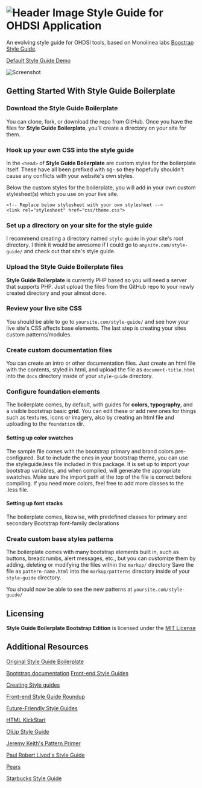 ![Header Image](http://ec2-54-85-33-71.compute-1.amazonaws.com/wp-content/uploads/2014/07/cropped-OHDSI-logo-with-text-horizontal-colored-white-background.png)
Style Guide for OHDSI Application
==============================

An evolving style guide for OHDSI tools, based on Monolinea labs [Boostrap Style Guide](http://www.monolinea.com/labs/bootstrap-stye-guide-boilerplate/‎).

[Default Style Guide Demo](http://www.monolinea.com/projects/styleguide/)

![Screenshot](http://www.monolinea.com/wp-content/uploads/Style_Guide_Boilerplate.png)

## Getting Started With Style Guide Boilerplate

### Download the Style Guide Boilerplate
You can clone, fork, or download the repo from GitHub.
Once you have the files for **Style Guide Boilerplate**, you'll create a directory on your site for them.

### Hook up your own CSS into the style guide
In the `<head>` of **Style Guide Boilerplate** are custom styles for the boilerplate itself. These have all been prefixed with sg- so they hopefully shouldn't cause any conflicts with your website's own styles.

Below the custom styles for the boilerplate, you will add in your own custom stylesheet(s) which you use on your live site.

	  
    <!-- Replace below stylesheet with your own stylesheet -->
  	<link rel="stylesheet" href="css/theme.css">
  	

### Set up a directory on your site for the style guide
I recommend creating a directory named `style-guide` in your site's root directory. I think it would be awesome if I could go to `anysite.com/style-guide/` and check out that site's style guide.

### Upload the Style Guide Boilerplate files
**Style Guide Boilerplate** is currently PHP based so you will need a server that supports PHP. Just upload the files from the GitHub repo to your newly created directory and your almost done.
    
    
### Review your live site CSS
You should be able to go to `yoursite.com/style-guide/` and see how your live site's CSS affects base elements.
The last step is creating your sites custom patterns/modules.

### Create custom documentation files
You can create an intro or other documentation files. Just create an html file with the contents, styled in html, and upload the file as `document-title.html` into the `docs` directory inside of your `style-guide` directory.

### Configure foundation elements
The boilerplate comes, by default, with guides for **colors, typography**, and a visible bootstrap basic **grid**. You can edit these or add new ones for things such as textures, icons or imagery, also by creating an html file and uploading to the `foundation` dir.

#### Setting up color swatches
The sample file comes with the bootstrap primary and brand colors pre-configured. But to include the ones in _your_ bootstrap theme, you can use the styleguide.less file included in this package. It is set up to import your bootstrap variables, and when compiled, will generate the appropriate swatches. Make sure the import path at the top of the file is correct before compiling. If you need more colors, feel free to add more classes to the .less file. 

#### Setting up font stacks
The boilerplate comes, likewise, with predefined classes for primary and secondary Bootstrap font-family declarations

### Create custom base styles patterns
The boilerplate comes with many bootstrap elements built in, such as buttons, breadcrumbs, alert messages, etc., but you can customize them by adding, deleting or modifying the files within the `markup/` directory
Save the file as `pattern-name.html` into the `markup/patterns` directory inside of your `style-guide` directory.

You should now be able to see the new patterns at `yoursite.com/style-guide/`


## Licensing 
**Style Guide Boilerplate Bootstrap Edition** is licensed under the [MIT License](http://en.wikipedia.org/wiki/MIT_License)


## Additional Resources
 [Original Style Guide Boilerplate](http://brettjankord.com/projects/style-guide-boilerplate/)
 
 [Bootstrap documentation](http://getbootstrap.com/css/)
[Front-end Style Guides](http://24ways.org/2011/front-end-style-guides/)

[Creating Style guides](http://alistapart.com/article/creating-style-guides)

[Front-end Style Guide Roundup](https://gimmebar.com/collection/4ecd439c2f0aaad734000022/front-end-styleguides)

[Future-Friendly Style Guides](https://speakerdeck.com/lukebrooker/future-friendly-style-guides)

[HTML KickStart](http://www.99lime.com/elements/)

[Oli.jp Style Guide](http://oli.jp/2011/style-guide/)

[Jeremy Keith's Pattern Primer](http://adactio.com/journal/5028/)

[Paul Robert Llyod's Style Guide](http://www.paulrobertlloyd.com/about/styleguide/)

[Pears](http://pea.rs/)

[Starbucks Style Guide](http://www.starbucks.com/static/reference/styleguide/)




